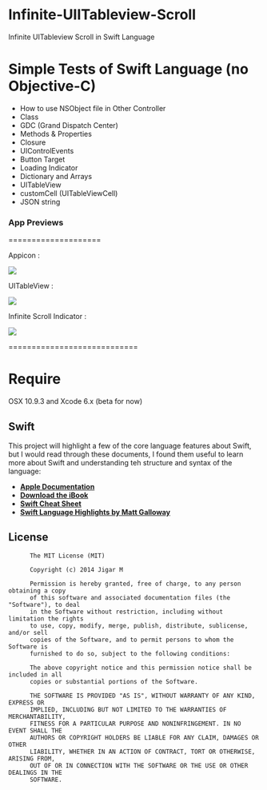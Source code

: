 Infinite-UIITableview-Scroll
============================

Infinite UITableview Scroll in Swift Language

Simple Tests of Swift Language (no Objective-C)
==================================================

+ How to use NSObject file in Other Controller
+ Class
+ GDC (Grand Dispatch Center)
+ Methods & Properties
+ Closure
+ UIControlEvents
+ Button Target
+ Loading Indicator
+ Dictionary and Arrays
+ UITableView
+ customCell (UITableViewCell)
+ JSON string

### App Previews
====================

Appicon :

![](http://i1282.photobucket.com/albums/a534/jigarm_0809/iOSSimulatorScreenShot05-Aug-201474538am_zpsf1a2e774.png)

UITableView :

![](http://i1282.photobucket.com/albums/a534/jigarm_0809/iOSSimulatorScreenShot05-Aug-201474543am_zps83b5f2c5.png)

Infinite Scroll Indicator : 

![](http://i1282.photobucket.com/albums/a534/jigarm_0809/iOSSimulatorScreenShot05-Aug-201474547am_zpsae9b5267.png)



============================
<h1>Require</h1>
OSX 10.9.3 and Xcode 6.x (beta for now)

Swift
---

This project will highlight a few of the core language features about Swift, but I would read through these documents, I found them useful to learn more about Swift and understanding teh structure and syntax of the language:

* [__Apple Documentation__](https://developer.apple.com/library/prerelease/ios/documentation/swift/conceptual/swift_programming_language/index.html)
* [__Download the iBook__](https://itunes.apple.com/us/book/the-swift-programming-language/id881256329?mt=11)
* [__Swift Cheat Sheet__](https://github.com/grant/swift-cheat-sheet)
* [__Swift Language Highlights by Matt Galloway__](http://www.raywenderlich.com/73997/swift-language-highlights)


## License

          The MIT License (MIT)
        
          Copyright (c) 2014 Jigar M
        
          Permission is hereby granted, free of charge, to any person obtaining a copy
          of this software and associated documentation files (the "Software"), to deal
          in the Software without restriction, including without limitation the rights
          to use, copy, modify, merge, publish, distribute, sublicense, and/or sell
          copies of the Software, and to permit persons to whom the Software is
          furnished to do so, subject to the following conditions:
          
          The above copyright notice and this permission notice shall be included in all
          copies or substantial portions of the Software.
          
          THE SOFTWARE IS PROVIDED "AS IS", WITHOUT WARRANTY OF ANY KIND, EXPRESS OR
          IMPLIED, INCLUDING BUT NOT LIMITED TO THE WARRANTIES OF MERCHANTABILITY,
          FITNESS FOR A PARTICULAR PURPOSE AND NONINFRINGEMENT. IN NO EVENT SHALL THE
          AUTHORS OR COPYRIGHT HOLDERS BE LIABLE FOR ANY CLAIM, DAMAGES OR OTHER
          LIABILITY, WHETHER IN AN ACTION OF CONTRACT, TORT OR OTHERWISE, ARISING FROM,
          OUT OF OR IN CONNECTION WITH THE SOFTWARE OR THE USE OR OTHER DEALINGS IN THE
          SOFTWARE.
